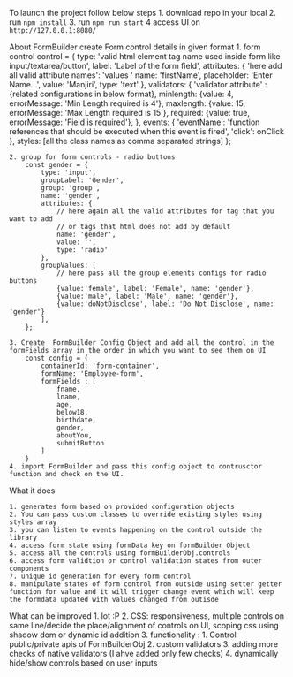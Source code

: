 To launch the project follow below steps
    1. download repo in your local
    2. run `npm install`
    3. run `npm run start`
    4 access UI on `http://127.0.0.1:8080/`


About FormBuilder
    create Form control details in given format
    1. form control
        control = {
            type: 'valid html element tag name used inside form like input/textarea/button',
            label: 'Label of the form field',
            attributes: {
                'here add all valid attribute names': 'values '
                name: 'firstName',
                placeholder: 'Enter Name...',
                value: 'Manjiri',
                type: 'text'
            },
            validators: {
                'validator attribute' : {related configurations in below format},
                minlength: {value: 4, errorMessage: 'Min Length required is 4'},
                maxlength: {value: 15, errorMessage: 'Max Length required is 15'},
                required: {value: true, errorMessage: 'Field is required'},
            },
            events: {
                'eventName': 'function references that should be executed when this event is fired',
                'click': onClick
            },
            styles: [all the class names as comma separated strings]
        };


    2. group for form controls - radio buttons
        const gender = {
            type: 'input',
            groupLabel: 'Gender',
            group: 'group',
            name: 'gender',
            attributes: {
                // here again all the valid attributes for tag that you want to add
                // or tags that html does not add by default
                name: 'gender',
                value: '',
                type: 'radio'
            },
            groupValues: [
                // here pass all the group elements configs for radio buttons
                {value:'female', label: 'Female', name: 'gender'},
                {value:'male', label: 'Male', name: 'gender'},
                {value:'doNotDisclose', label: 'Do Not Disclose', name: 'gender'}
            ],
        };

    3. Create  FormBuilder Config Object and add all the control in the formFields array in the order in which you want to see them on UI
        const config = {
            containerId: 'form-container',
            formName: 'Employee-form',
            formFields : [
                fname,
                lname,
                age,
                below18,
                birthdate,
                gender,
                aboutYou,
                submitButton
            ]
        }
    4. import FormBuilder and pass this config object to contrusctor function and check on the UI.

What it does

    1. generates form based on provided configuration objects
    2. You can pass custom classes to override existing styles using styles array 
    3. you can listen to events happening on the control outside the library
    4. access form state using formData key on formBuilder Object
    5. access all the controls using formBuilderObj.controls
    6. access form validtion or control validation states from outer components
    7. unique id generation for every form control
    8. manipulate states of form control from outside using setter getter function for value and it will trigger change event which will keep the formdata updated with values changed from outisde


What can be improved
    1. lot :P
    2. CSS: responsiveness, multiple controls on same line/decide the place/alignment of controls on UI, scoping css using shadow dom or dynamic id addition
    3. functionality : 
        1. Control public/private apis of FormBuilderObj
        2. custom validators
        3. adding more checks of native validators (I ahve added only few checks)
        4. dynamically hide/show controls based on user inputs

